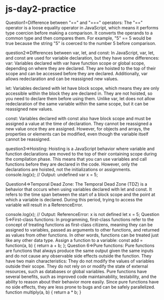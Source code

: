 # js-day2-practice

Question1=Difference between "==" and "===" operators:
The "==" operator is a loose equality operator in JavaScript, which means it performs type coercion before making a comparison. It converts the operands to a common type and then compares them. For example, "5" == 5 would be true because the string "5" is coerced to the number 5 before comparison.


question2=>Differences between var, let, and const:
In JavaScript, var, let, and const are used for variable declaration, but they have some differences:
var: Variables declared with var have function scope or global scope, depending on where they are declared. They are hoisted to the top of their scope and can be accessed before they are declared. Additionally, var allows redeclaration and can be reassigned new values.

let: Variables declared with let have block scope, which means they are only accessible within the block they are declared in. They are not hoisted, so you need to declare them before using them. Unlike var, let does not allow redeclaration of the same variable within the same scope, but it can be reassigned new values.

const: Variables declared with const also have block scope and must be assigned a value at the time of declaration. They cannot be reassigned a new value once they are assigned. However, for objects and arrays, the properties or elements can be modified, even though the variable itself cannot be reassigned.



question3=>Hoisting:
Hoisting is a JavaScript behavior where variable and function declarations are moved to the top of their containing scope during the compilation phase. This means that you can use variables and call functions before they are declared in the code. However, only the declarations are hoisted, not the initializations or assignments.
console.log(x); // Output: undefined
var x = 5;


Question4=>Temporal Dead Zone:
The Temporal Dead Zone (TDZ) is a behavior that occurs when using variables declared with let and const. It refers to the time span between the start of a block scope and the point at which a variable is declared. During this period, trying to access the variable will result in a ReferenceError.

console.log(x); // Output: ReferenceError: x is not defined
let x = 5;
Question 5=>First-class functions:
In programming, first-class functions refer to the concept of treating functions as first-class citizens, meaning they can be assigned to variables, passed as arguments to other functions, and returned as values from other functions. In other words, functions can be treated just like any other data type.
Assign a function to a variable:
const add = function(a, b) {
  return a + b;
};
Question 6=>Pure functions:
Pure functions are functions that always produce the same output given the same inputs and do not cause any observable side effects outside the function. They have two main characteristics:
They do not modify the values of variables outside their scope.
They do not rely on or modify the state of external resources, such as databases or global variables.
Pure functions have several benefits, such as improved code maintainability, testability, and the ability to reason about their behavior more easily. Since pure functions have no side effects, they are less prone to bugs and can be safely parallelized.
function multiply(a, b) {
  return a * b;
}
